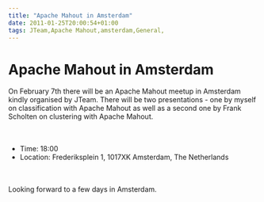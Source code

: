 ```yaml
---
title: "Apache Mahout in Amsterdam"
date: 2011-01-25T20:00:54+01:00
tags: JTeam,Apache Mahout,amsterdam,General,
---
```


# Apache Mahout in Amsterdam


On February 7th there will be an Apache Mahout meetup in Amsterdam kindly organised by JTeam. There will be two 
presentations - one by myself on classification with Apache Mahout as well as  a second one by Frank Scholten on 
clustering with Apache Mahout.<br><br><ul><br><li>Time: 18:00<br><li>Location: Frederiksplein 1, 1017XK Amsterdam, The 
Netherlands<br></ul><br><br>Looking forward to a few days in Amsterdam.
